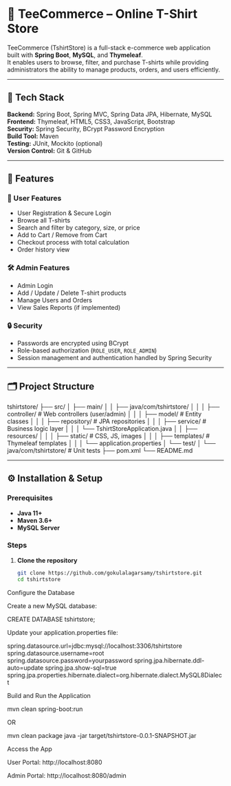# 👕 TeeCommerce – Online T-Shirt Store

TeeCommerce (TshirtStore) is a full-stack e-commerce web application built with **Spring Boot**, **MySQL**, and **Thymeleaf**.  
It enables users to browse, filter, and purchase T-shirts while providing administrators the ability to manage products, orders, and users efficiently.

---

## 🚀 Tech Stack

**Backend:** Spring Boot, Spring MVC, Spring Data JPA, Hibernate, MySQL  
**Frontend:** Thymeleaf, HTML5, CSS3, JavaScript, Bootstrap  
**Security:** Spring Security, BCrypt Password Encryption  
**Build Tool:** Maven  
**Testing:** JUnit, Mockito (optional)  
**Version Control:** Git & GitHub  

---

## 🧩 Features

### 👤 User Features
- User Registration & Secure Login
- Browse all T-shirts
- Search and filter by category, size, or price
- Add to Cart / Remove from Cart
- Checkout process with total calculation
- Order history view

### 🛠️ Admin Features
- Admin Login
- Add / Update / Delete T-shirt products
- Manage Users and Orders
- View Sales Reports (if implemented)

### 🔒 Security
- Passwords are encrypted using BCrypt
- Role-based authorization (`ROLE_USER`, `ROLE_ADMIN`)
- Session management and authentication handled by Spring Security

---

## 🗂️ Project Structure

tshirtstore/
├── src/
│ ├── main/
│ │ ├── java/com/tshirtstore/
│ │ │ ├── controller/ # Web controllers (user/admin)
│ │ │ ├── model/ # Entity classes
│ │ │ ├── repository/ # JPA repositories
│ │ │ ├── service/ # Business logic layer
│ │ │ └── TshirtStoreApplication.java
│ │ ├── resources/
│ │ │ ├── static/ # CSS, JS, images
│ │ │ ├── templates/ # Thymeleaf templates
│ │ │ └── application.properties
│ └── test/
│ └── java/com/tshirtstore/ # Unit tests
├── pom.xml
└── README.md


---

## ⚙️ Installation & Setup

### Prerequisites
- **Java 11+**
- **Maven 3.6+**
- **MySQL Server**

### Steps

1. **Clone the repository**
   ```bash
   git clone https://github.com/gokulalagarsamy/tshirtstore.git
   cd tshirtstore
Configure the Database

Create a new MySQL database:

CREATE DATABASE tshirtstore;


Update your application.properties file:

spring.datasource.url=jdbc:mysql://localhost:3306/tshirtstore
spring.datasource.username=root
spring.datasource.password=yourpassword
spring.jpa.hibernate.ddl-auto=update
spring.jpa.show-sql=true
spring.jpa.properties.hibernate.dialect=org.hibernate.dialect.MySQL8Dialect


Build and Run the Application

mvn clean spring-boot:run


OR

mvn clean package
java -jar target/tshirtstore-0.0.1-SNAPSHOT.jar


Access the App

User Portal: http://localhost:8080

Admin Portal: http://localhost:8080/admin
